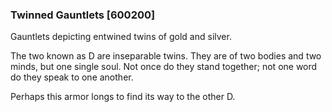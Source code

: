 ### Twinned Gauntlets [600200]

Gauntlets depicting entwined twins of gold and silver.

The two known as D are inseparable twins. They are of two bodies and two minds, but one single soul. Not once do they stand together; not one word do they speak to one another.

Perhaps this armor longs to find its way to the other D.